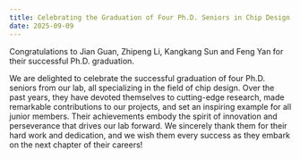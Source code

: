 ```yaml
---
title: Celebrating the Graduation of Four Ph.D. Seniors in Chip Design
date: 2025-09-09
---
```


Congratulations to Jian Guan, Zhipeng Li, Kangkang Sun and Feng Yan for their successful Ph.D. graduation.

<!--more-->

We are delighted to celebrate the successful graduation of four Ph.D. seniors from our lab, all specializing in the field of chip design. Over the past years, they have devoted themselves to cutting-edge research, made remarkable contributions to our projects, and set an inspiring example for all junior members. Their achievements embody the spirit of innovation and perseverance that drives our lab forward. We sincerely thank them for their hard work and dedication, and we wish them every success as they embark on the next chapter of their careers!

